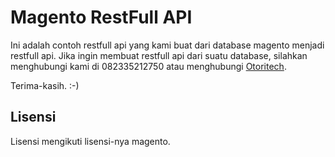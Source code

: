 # Magento RestFull API

Ini adalah contoh restfull api yang kami buat dari database magento menjadi restfull api.
Jika ingin membuat restfull api dari suatu database, silahkan menghubungi kami di 082335212750 atau menghubungi [Otoritech](https://otoritech.com).

Terima-kasih. :-)


## Lisensi

Lisensi mengikuti lisensi-nya magento. 
